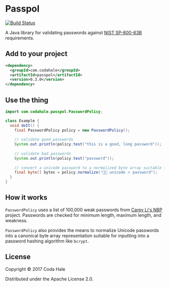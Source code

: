 # Passpol

[![Build Status](https://secure.travis-ci.org/codahale/passpol.svg)](http://travis-ci.org/codahale/passpol)

A Java library for validating passwords against [NIST SP-800-63B](https://pages.nist.gov/800-63-3/)
requirements.

## Add to your project

```xml
<dependency>
  <groupId>com.codahale</groupId>
  <artifactId>passpol</artifactId>
  <version>0.3.0</version>
</dependency>
```

## Use the thing

```java
import com.codahale.passpol.PasswordPolicy;

class Example {
  void doIt() {
    final PasswordPolicy policy = new PasswordPolicy();
    
    // validate good passwords
    System.out.println(policy.test("this is a good, long password")); 
    
    // validate bad passwords
    System.out.println(policy.test("password"));
    
    // convert a unicode password to a normalized byte array suitable for hashing
    final byte[] bytes = policy.normalize("✊🏻 unicode 🔥 password");
  } 
}
```

## How it works

`PasswordPolicy` uses a list of 100,000 weak passwords from [Carey Li's
NBP](https://cry.github.io/nbp/) project. Passwords are checked for minimum length, maximum length,
and weakness.

`PasswordPolicy` also provides the means to normalize Unicode passwords into a canonical byte array
representation suitable for inputting into a password hashing algorithm like `bcrypt`.

## License

Copyright © 2017 Coda Hale

Distributed under the Apache License 2.0.
